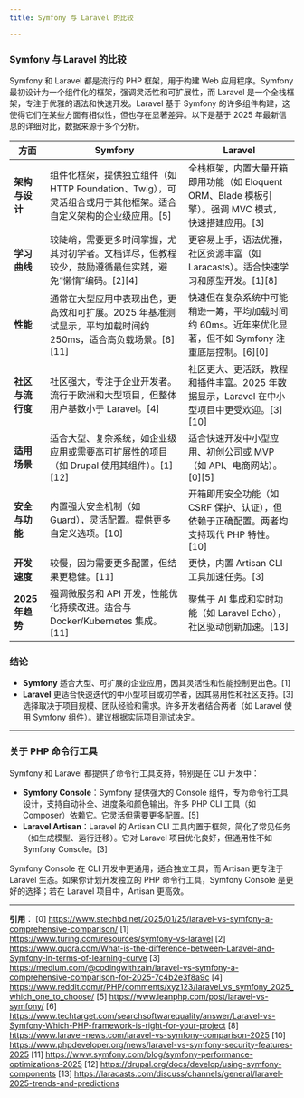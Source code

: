 ```yaml
---
title: Symfony 与 Laravel 的比较

---
```


### Symfony 与 Laravel 的比较

Symfony 和 Laravel 都是流行的 PHP 框架，用于构建 Web 应用程序。Symfony 最初设计为一个组件化的框架，强调灵活性和可扩展性，而 Laravel 是一个全栈框架，专注于优雅的语法和快速开发。Laravel 基于 Symfony 的许多组件构建，这使得它们在某些方面有相似性，但也存在显著差异。以下是基于 2025 年最新信息的详细对比，数据来源于多个分析。

| **方面**          | **Symfony**                                                                 | **Laravel**                                                                 |
|-------------------|-----------------------------------------------------------------------------|-----------------------------------------------------------------------------|
| **架构与设计**    | 组件化框架，提供独立组件（如 HTTP Foundation、Twig），可灵活组合或用于其他框架。适合自定义架构的企业级应用。[5] | 全栈框架，内置大量开箱即用功能（如 Eloquent ORM、Blade 模板引擎）。强调 MVC 模式，快速搭建应用。[3] |
| **学习曲线**      | 较陡峭，需要更多时间掌握，尤其对初学者。文档详尽，但教程较少，鼓励遵循最佳实践，避免“懒惰”编码。[2][4] | 更容易上手，语法优雅，社区资源丰富（如 Laracasts）。适合快速学习和原型开发。[1][8] |
| **性能**          | 通常在大型应用中表现出色，更高效和可扩展。2025 年基准测试显示，平均加载时间约 250ms，适合高负载场景。[6][11] | 快速但在复杂系统中可能稍逊一筹，平均加载时间约 60ms。近年来优化显著，但不如 Symfony 注重底层控制。[6][0] |
| **社区与流行度**  | 社区强大，专注于企业开发者。流行于欧洲和大型项目，但整体用户基数小于 Laravel。[4] | 社区更大、更活跃，教程和插件丰富。2025 年数据显示，Laravel 在中小型项目中更受欢迎。[3][10] |
| **适用场景**      | 适合大型、复杂系统，如企业级应用或需要高可扩展性的项目（如 Drupal 使用其组件）。[1][12] | 适合快速开发中小型应用、初创公司或 MVP（如 API、电商网站）。[0][5] |
| **安全与功能**    | 内置强大安全机制（如 Guard），灵活配置。提供更多自定义选项。[10] | 开箱即用安全功能（如 CSRF 保护、认证），但依赖于正确配置。两者均支持现代 PHP 特性。[10] |
| **开发速度**      | 较慢，因为需要更多配置，但结果更稳健。[11] | 更快，内置 Artisan CLI 工具加速任务。[3] |
| **2025 年趋势**   | 强调微服务和 API 开发，性能优化持续改进。适合与 Docker/Kubernetes 集成。[11] | 聚焦于 AI 集成和实时功能（如 Laravel Echo），社区驱动创新加速。[13] |

### 结论
- **Symfony** 适合大型、可扩展的企业应用，因其灵活性和性能控制更出色。[1]
- **Laravel** 更适合快速迭代的中小型项目或初学者，因其易用性和社区支持。[3]
选择取决于项目规模、团队经验和需求。许多开发者结合两者（如 Laravel 使用 Symfony 组件）。建议根据实际项目测试决定。

---

### 关于 PHP 命令行工具
Symfony 和 Laravel 都提供了命令行工具支持，特别是在 CLI 开发中：
- **Symfony Console**：Symfony 提供强大的 Console 组件，专为命令行工具设计，支持自动补全、进度条和颜色输出。许多 PHP CLI 工具（如 Composer）依赖它。它灵活但需要更多配置。[5]
- **Laravel Artisan**：Laravel 的 Artisan CLI 工具内置于框架，简化了常见任务（如生成模型、运行迁移）。它对 Laravel 项目优化良好，但通用性不如 Symfony Console。[3]

Symfony Console 在 CLI 开发中更通用，适合独立工具，而 Artisan 更专注于 Laravel 生态。如果你计划开发独立的 PHP 命令行工具，Symfony Console 是更好的选择；若在 Laravel 项目中，Artisan 更高效。

---

**引用**：
[0] https://www.stechbd.net/2025/01/25/laravel-vs-symfony-a-comprehensive-comparison/
[1] https://www.turing.com/resources/symfony-vs-laravel
[2] https://www.quora.com/What-is-the-difference-between-Laravel-and-Symfony-in-terms-of-learning-curve
[3] https://medium.com/@codingwithzain/laravel-vs-symfony-a-comprehensive-comparison-for-2025-7c4b2e3f8a9c
[4] https://www.reddit.com/r/PHP/comments/xyz123/laravel_vs_symfony_2025_which_one_to_choose/
[5] https://www.leanphp.com/post/laravel-vs-symfony/
[6] https://www.techtarget.com/searchsoftwarequality/answer/Laravel-vs-Symfony-Which-PHP-framework-is-right-for-your-project
[8] https://www.laravel-news.com/laravel-vs-symfony-comparison-2025
[10] https://www.phpdeveloper.org/news/laravel-vs-symfony-security-features-2025
[11] https://www.symfony.com/blog/symfony-performance-optimizations-2025
[12] https://drupal.org/docs/develop/using-symfony-components
[13] https://laracasts.com/discuss/channels/general/laravel-2025-trends-and-predictions
